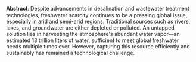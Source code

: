 𝐀𝐛𝐬𝐭𝐫𝐚𝐜𝐭:
Despite advancements in desalination and wastewater treatment technologies, freshwater
scarcity continues to be a pressing global issue, especially in arid and semi-arid regions.
Traditional sources such as rivers, lakes, and groundwater are either depleted or polluted. An
untapped solution lies in harvesting the atmosphere's abundant water vapor—an estimated
13 trillion liters of water, sufficient to meet global freshwater needs multiple times over.
However, capturing this resource efficiently and sustainably has remained a technological
challenge.
